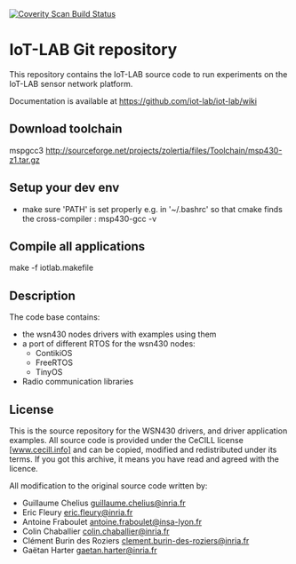 <a href="https://scan.coverity.com/projects/rdagher-wsn430">
  <img alt="Coverity Scan Build Status"
       src="https://scan.coverity.com/projects/8923/badge.svg"/>
</a>

IoT-LAB Git repository
======================

This repository contains the IoT-LAB source code to run experiments on the IoT-LAB sensor network platform.

Documentation is available at https://github.com/iot-lab/iot-lab/wiki

Download toolchain
------------------ 

mspgcc3
http://sourceforge.net/projects/zolertia/files/Toolchain/msp430-z1.tar.gz

Setup your dev env
-------------------

- make sure 'PATH' is set properly e.g. in '~/.bashrc'
  so that cmake finds the cross-compiler : msp430-gcc -v

Compile all applications
------------------------

make -f iotlab.makefile

Description
-----------

The code base contains:

* the wsn430 nodes drivers with examples using them
* a port of different RTOS for the wsn430 nodes:
    * ContikiOS
    * FreeRTOS
    * TinyOS
* Radio communication libraries


License
-------

This is the source repository for the WSN430 drivers, and driver application examples.
All source code is provided under the CeCILL license [www.cecill.info] and can be copied, modified and redistributed under its terms.
If you got this archive, it means you have read and agreed with the licence.

All modification to the original source code written by:

- Guillaume Chelius <guillaume.chelius@inria.fr>
- Eric Fleury       <eric.fleury@inria.fr>
- Antoine Fraboulet <antoine.fraboulet@insa-lyon.fr>
- Colin Chaballier  <colin.chaballier@inria.fr>
- Clément Burin des Roziers <clement.burin-des-roziers@inria.fr>
- Gaëtan Harter     <gaetan.harter@inria.fr>

